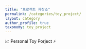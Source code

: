 ```yaml
---
title: "프로젝트 저장소"
permalink: /categories/toy_project/
layout: category
author_profile: true
taxonomy: toy_project
---
```


📈 Personal Toy Porject ⚡

<div id="ldavis_example"></div>


<script src="https://code.jquery.com/jquery-3.5.1.min.js" integrity="sha256-9/aliU8dGd2tb6OSsuzixeV4y/faTqgFtohetphbbj0=" crossorigin="anonymous"></script>
<script type="text/javascript">
      $(document).ready(function(){
         $("#ldavis_example").load("https://raw.githubusercontent.com/kes185/kes185.github.io/master/assets/resources/LDA_Visualization.html")
      });
</script>

